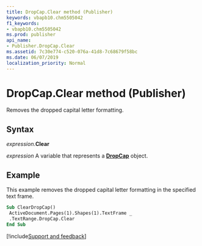 ```yaml
---
title: DropCap.Clear method (Publisher)
keywords: vbapb10.chm5505042
f1_keywords:
- vbapb10.chm5505042
ms.prod: publisher
api_name:
- Publisher.DropCap.Clear
ms.assetid: 7c30e774-c520-076a-41d8-7c68679f58bc
ms.date: 06/07/2019
localization_priority: Normal
---
```



# DropCap.Clear method (Publisher)

Removes the dropped capital letter formatting.


## Syntax

_expression_.**Clear**

_expression_ A variable that represents a **[DropCap](Publisher.DropCap.md)** object.


## Example

This example removes the dropped capital letter formatting in the specified text frame.

```vb
Sub ClearDropCap() 
 ActiveDocument.Pages(1).Shapes(1).TextFrame _ 
 .TextRange.DropCap.Clear 
End Sub
```

[!include[Support and feedback](~/includes/feedback-boilerplate.md)]